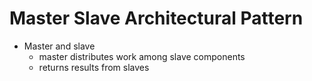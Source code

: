 # Master Slave Architectural Pattern

- Master and slave
  - master distributes work among slave components
  - returns results from slaves

